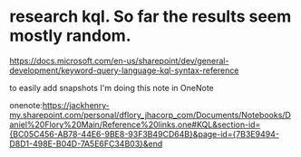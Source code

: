# research kql. So far the results seem mostly random.

 https://docs.microsoft.com/en-us/sharepoint/dev/general-development/keyword-query-language-kql-syntax-reference

to easily add snapshots I'm doing this note in OneNote

onenote:https://jackhenry-my.sharepoint.com/personal/dflory_jhacorp_com/Documents/Notebooks/Daniel%20Flory%20Main/Reference%20links.one#KQL&section-id={BC05C456-AB78-44E6-9BE8-93F3B49CD64B}&page-id={7B3E9494-D8D1-498E-B04D-7A5E6FC34B03}&end
